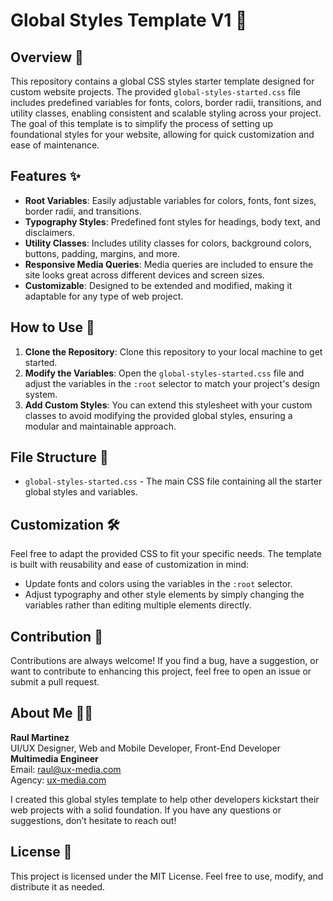 # Global Styles Template V1 🎨

## Overview 📄
This repository contains a global CSS styles starter template designed for custom website projects. The provided `global-styles-started.css` file includes predefined variables for fonts, colors, border radii, transitions, and utility classes, enabling consistent and scalable styling across your project. The goal of this template is to simplify the process of setting up foundational styles for your website, allowing for quick customization and ease of maintenance.

## Features ✨
- **Root Variables**: Easily adjustable variables for colors, fonts, font sizes, border radii, and transitions.
- **Typography Styles**: Predefined font styles for headings, body text, and disclaimers.
- **Utility Classes**: Includes utility classes for colors, background colors, buttons, padding, margins, and more.
- **Responsive Media Queries**: Media queries are included to ensure the site looks great across different devices and screen sizes.
- **Customizable**: Designed to be extended and modified, making it adaptable for any type of web project.

## How to Use 🚀
1. **Clone the Repository**: Clone this repository to your local machine to get started.
2. **Modify the Variables**: Open the `global-styles-started.css` file and adjust the variables in the `:root` selector to match your project's design system.
3. **Add Custom Styles**: You can extend this stylesheet with your custom classes to avoid modifying the provided global styles, ensuring a modular and maintainable approach.

## File Structure 📁
- `global-styles-started.css` - The main CSS file containing all the starter global styles and variables.

## Customization 🛠️
Feel free to adapt the provided CSS to fit your specific needs. The template is built with reusability and ease of customization in mind:
- Update fonts and colors using the variables in the `:root` selector.
- Adjust typography and other style elements by simply changing the variables rather than editing multiple elements directly.

## Contribution 🤝
Contributions are always welcome! If you find a bug, have a suggestion, or want to contribute to enhancing this project, feel free to open an issue or submit a pull request.

## About Me 👨‍💻
**Raul Martinez**  
UI/UX Designer, Web and Mobile Developer, Front-End Developer  
**Multimedia Engineer**  
Email: [raul@ux-media.com](mailto:raul@ux-media.com)  
Agency: [ux-media.com](https://ux-media.com)

I created this global styles template to help other developers kickstart their web projects with a solid foundation. If you have any questions or suggestions, don’t hesitate to reach out!

## License 📜
This project is licensed under the MIT License. Feel free to use, modify, and distribute it as needed.

